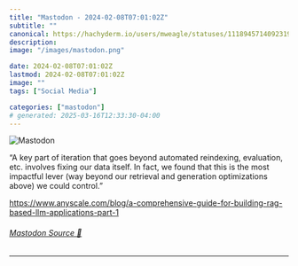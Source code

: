 ```yaml
---
title: "Mastodon - 2024-02-08T07:01:02Z"
subtitle: ""
canonical: https://hachyderm.io/users/mweagle/statuses/111894571409231998
description:
image: "/images/mastodon.png"

date: 2024-02-08T07:01:02Z
lastmod: 2024-02-08T07:01:02Z
image: ""
tags: ["Social Media"]

categories: ["mastodon"]
# generated: 2025-03-16T12:33:30-04:00
---
```

![Mastodon](/images/mastodon.png)

<p>“A key part of iteration that goes beyond automated reindexing, evaluation, etc. involves fixing our data itself. In fact, we found that this is the most impactful lever (way beyond our retrieval and generation optimizations above) we could control.”</p><p><a href="https://www.anyscale.com/blog/a-comprehensive-guide-for-building-rag-based-llm-applications-part-1" target="_blank" rel="nofollow noopener noreferrer" translate="no"><span class="invisible">https://www.</span><span class="ellipsis">anyscale.com/blog/a-comprehens</span><span class="invisible">ive-guide-for-building-rag-based-llm-applications-part-1</span></a></p>


###### [Mastodon Source 🐘](https://hachyderm.io/@mweagle/111894571409231998)

___
